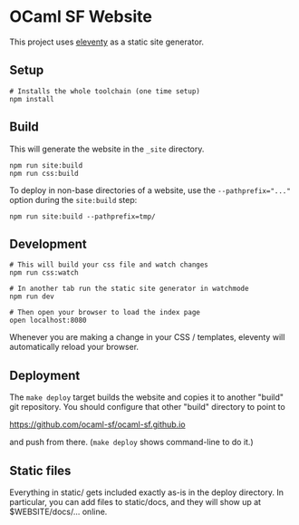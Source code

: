 # OCaml SF Website

This project uses [eleventy](https://www.11ty.dev/) as a static site generator.

## Setup

```
# Installs the whole toolchain (one time setup)
npm install
```

## Build

This will generate the website in the `_site` directory.
```
npm run site:build
npm run css:build
```

To deploy in non-base directories of a website, use the
`--pathprefix="..."` option during the `site:build` step:
```
npm run site:build --pathprefix=tmp/
```

## Development

```
# This will build your css file and watch changes
npm run css:watch

# In another tab run the static site generator in watchmode
npm run dev

# Then open your browser to load the index page
open localhost:8080
```

Whenever you are making a change in your CSS / templates, eleventy will
automatically reload your browser.

## Deployment

The `make deploy` target builds the website and copies it to another
"build" git repository. You should configure that other "build"
directory to point to

  https://github.com/ocaml-sf/ocaml-sf.github.io

and push from there. (`make deploy` shows command-line to do it.)

## Static files

Everything in static/ gets included exactly as-is in the deploy
directory. In particular, you can add files to static/docs, and they
will show up at $WEBSITE/docs/... online.